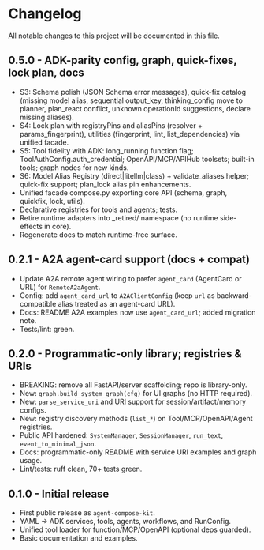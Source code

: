 Changelog
=========

All notable changes to this project will be documented in this file.

0.5.0 - ADK-parity config, graph, quick-fixes, lock plan, docs
----------------------------------------------------------------
- S3: Schema polish (JSON Schema error messages), quick-fix catalog (missing model alias, sequential output_key, thinking_config move to planner, plan_react conflict, unknown operationId suggestions, declare missing aliases).
- S4: Lock plan with registryPins and aliasPins (resolver + params_fingerprint), utilities (fingerprint, lint, list_dependencies) via unified facade.
- S5: Tool fidelity with ADK: long_running function flag; ToolAuthConfig.auth_credential; OpenAPI/MCP/APIHub toolsets; built-in tools; graph nodes for new kinds.
- S6: Model Alias Registry (direct|litellm|class) + validate_aliases helper; quick-fix support; plan_lock alias pin enhancements.
- Unified facade compose.py exporting core API (schema, graph, quickfix, lock, utils).
- Declarative registries for tools and agents; tests.
- Retire runtime adapters into _retired/ namespace (no runtime side-effects in core).
- Regenerate docs to match runtime-free surface.

0.2.1 - A2A agent-card support (docs + compat)
-----------------------------------------------
- Update A2A remote agent wiring to prefer `agent_card` (AgentCard or URL) for `RemoteA2aAgent`.
- Config: add `agent_card_url` to `A2AClientConfig` (keep `url` as backward-compatible alias treated as an agent-card URL).
- Docs: README A2A examples now use `agent_card_url`; added migration note.
- Tests/lint: green.

0.2.0 - Programmatic-only library; registries & URIs
----------------------------------------------------
- BREAKING: remove all FastAPI/server scaffolding; repo is library-only.
- New: `graph.build_system_graph(cfg)` for UI graphs (no HTTP required).
- New: `parse_service_uri` and URI support for session/artifact/memory configs.
- New: registry discovery methods (`list_*`) on Tool/MCP/OpenAPI/Agent registries.
- Public API hardened: `SystemManager`, `SessionManager`, `run_text`, `event_to_minimal_json`.
- Docs: programmatic-only README with service URI examples and graph usage.
- Lint/tests: ruff clean, 70+ tests green.

0.1.0 - Initial release
-----------------------
- First public release as `agent-compose-kit`.
- YAML → ADK services, tools, agents, workflows, and RunConfig.
- Unified tool loader for function/MCP/OpenAPI (optional deps guarded).
- Basic documentation and examples.
